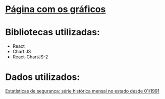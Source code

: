 # [Página com os gráficos](https://xdanrj.github.io/isp/)

# Bibliotecas utilizadas:

- React
- Chart.JS
- React-ChartJS-2

# Dados utilizados: 

[Estatísticas de segurança: série histórica mensal no estado desde 01/1991](https://www.ispdados.rj.gov.br/estatistica.html)

